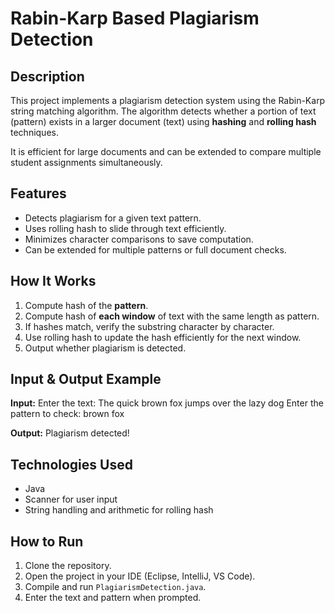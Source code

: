# Rabin-Karp Based Plagiarism Detection

## Description
This project implements a plagiarism detection system using the Rabin-Karp string matching algorithm. The algorithm detects whether a portion of text (pattern) exists in a larger document (text) using **hashing** and **rolling hash** techniques.

It is efficient for large documents and can be extended to compare multiple student assignments simultaneously.

## Features
- Detects plagiarism for a given text pattern.
- Uses rolling hash to slide through text efficiently.
- Minimizes character comparisons to save computation.
- Can be extended for multiple patterns or full document checks.

## How It Works
1. Compute hash of the **pattern**.
2. Compute hash of **each window** of text with the same length as pattern.
3. If hashes match, verify the substring character by character.
4. Use rolling hash to update the hash efficiently for the next window.
5. Output whether plagiarism is detected.

## Input & Output Example

**Input:**
Enter the text:
The quick brown fox jumps over the lazy dog
Enter the pattern to check:
brown fox

**Output:**
Plagiarism detected!

## Technologies Used
- Java
- Scanner for user input
- String handling and arithmetic for rolling hash

## How to Run
1. Clone the repository.
2. Open the project in your IDE (Eclipse, IntelliJ, VS Code).
3. Compile and run `PlagiarismDetection.java`.
4. Enter the text and pattern when prompted.

